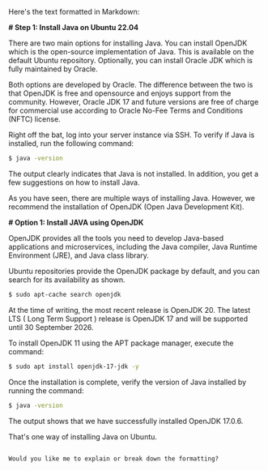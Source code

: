 Here's the text formatted in Markdown:

**# Step 1: Install Java on Ubuntu 22.04**

There are two main options for installing Java. You can install OpenJDK which is the open-source implementation of Java. This is available on the default Ubuntu repository. Optionally, you can install Oracle JDK which is fully maintained by Oracle.

Both options are developed by Oracle. The difference between the two is that OpenJDK is free and opensource and enjoys support from the community. However, Oracle JDK 17 and future versions are free of charge for commercial use according to Oracle No-Fee Terms and Conditions (NFTC) license.

Right off the bat, log into your server instance via SSH. To verify if Java is installed, run the following command:

```bash
$ java -version
```

The output clearly indicates that Java is not installed. In addition, you get a few suggestions on how to install Java.

As you have seen, there are multiple ways of installing Java. However, we recommend the installation of OpenJDK (Open Java Development Kit).

**# Option 1: Install JAVA using OpenJDK**

OpenJDK provides all the tools you need to develop Java-based applications and microservices, including the Java compiler, Java Runtime Environment (JRE), and Java class library.

Ubuntu repositories provide the OpenJDK package by default, and you can search for its availability as shown.

```bash
$ sudo apt-cache search openjdk
```

At the time of writing, the most recent release is OpenJDK 20. The latest LTS ( Long Term Support ) release is OpenJDK 17 and will be supported until 30 September 2026.

To install OpenJDK 11 using the APT package manager, execute the command:

```bash
$ sudo apt install openjdk-17-jdk -y
```

Once the installation is complete, verify the version of Java installed by running the command:

```bash
$ java -version
```

The output shows that we have successfully installed OpenJDK 17.0.6.

That's one way of installing Java on Ubuntu.
```

Would you like me to explain or break down the formatting?
